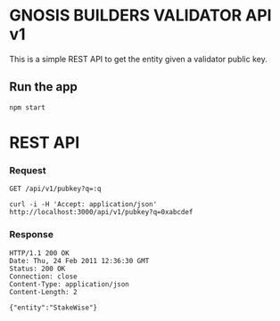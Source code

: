 # GNOSIS BUILDERS VALIDATOR API v1

This is a simple REST API to get the entity given a validator public key.

## Run the app

    npm start

# REST API

### Request

`GET /api/v1/pubkey?q=:q`

    curl -i -H 'Accept: application/json' http://localhost:3000/api/v1/pubkey?q=0xabcdef

### Response

    HTTP/1.1 200 OK
    Date: Thu, 24 Feb 2011 12:36:30 GMT
    Status: 200 OK
    Connection: close
    Content-Type: application/json
    Content-Length: 2

    {"entity":"StakeWise"}
